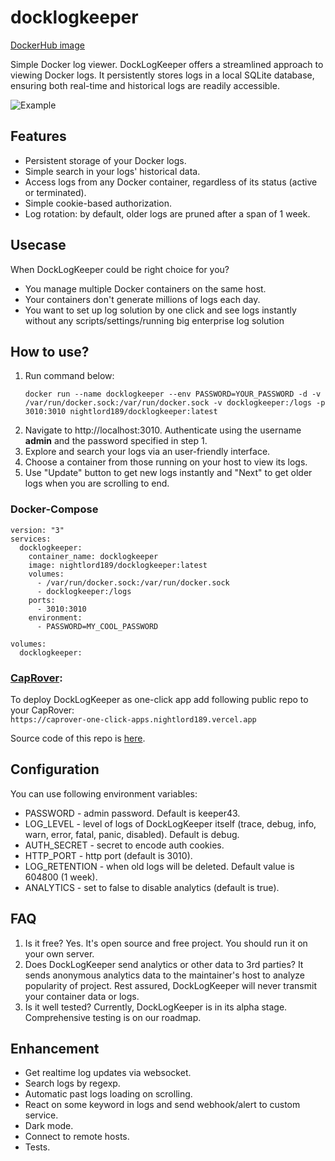 # docklogkeeper

[DockerHub image](https://hub.docker.com/r/nightlord189/docklogkeeper)

Simple Docker log viewer. DockLogKeeper offers a streamlined approach to viewing Docker logs. It persistently stores logs in a local SQLite database, ensuring both real-time and historical logs are readily accessible.

![Example](https://github.com/nightlord189/docklogkeeper/blob/master/site/screenshot1.png)

## Features
- Persistent storage of your Docker logs.
- Simple search in your logs' historical data.
- Access logs from any Docker container, regardless of its status (active or terminated).
- Simple cookie-based authorization.
- Log rotation: by default, older logs are pruned after a span of 1 week.

## Usecase
When DockLogKeeper could be right choice for you?
+ You manage multiple Docker containers on the same host.
+ Your containers don't generate millions of logs each day.
+ You want to set up log solution by one click and see logs instantly without any scripts/settings/running big enterprise log solution

## How to use?
1. Run command below:
    ```
    docker run --name docklogkeeper --env PASSWORD=YOUR_PASSWORD -d -v /var/run/docker.sock:/var/run/docker.sock -v docklogkeeper:/logs -p 3010:3010 nightlord189/docklogkeeper:latest
    ```
2. Navigate to http://localhost:3010. Authenticate using the username **admin** and the password specified in step 1.
3. Explore and search your logs via an user-friendly interface.
4. Choose a container from those running on your host to view its logs.
5. Use "Update" button to get new logs instantly and "Next" to get older logs when you are scrolling to end.

### Docker-Compose
```
version: "3"
services:
  docklogkeeper:
    container_name: docklogkeeper
    image: nightlord189/docklogkeeper:latest
    volumes:
      - /var/run/docker.sock:/var/run/docker.sock
      - docklogkeeper:/logs
    ports:
      - 3010:3010
    environment:
      - PASSWORD=MY_COOL_PASSWORD

volumes:
  docklogkeeper:
```

### [CapRover](https://caprover.com):
To deploy DockLogKeeper as one-click app add following public repo to your CapRover:  
```https://caprover-one-click-apps.nightlord189.vercel.app```

Source code of this repo is [here](https://github.com/nightlord189/caprover-one-click-apps).

## Configuration
You can use following environment variables:
+ PASSWORD - admin password. Default is keeper43.
+ LOG_LEVEL - level of logs of DockLogKeeper itself (trace, debug, info, warn, error, fatal, panic, disabled). Default is debug.
+ AUTH_SECRET - secret to encode auth cookies.
+ HTTP_PORT - http port (default is 3010).
+ LOG_RETENTION - when old logs will be deleted. Default value is 604800 (1 week).
+ ANALYTICS - set to false to disable analytics (default is true).

## FAQ
1. Is it free?
Yes. It's open source and free project. You should run it on your own server.
2. Does DockLogKeeper send analytics or other data to 3rd parties? It sends anonymous analytics data to the maintainer's host to analyze popularity of project. Rest assured, DockLogKeeper will never transmit your container data or logs.
3. Is it well tested? Currently, DockLogKeeper is in its alpha stage. Comprehensive testing is on our roadmap.

## Enhancement
+ Get realtime log updates via websocket.
+ Search logs by regexp.
+ Automatic past logs loading on scrolling.
+ React on some keyword in logs and send webhook/alert to custom service.
+ Dark mode.
+ Connect to remote hosts.
+ Tests.